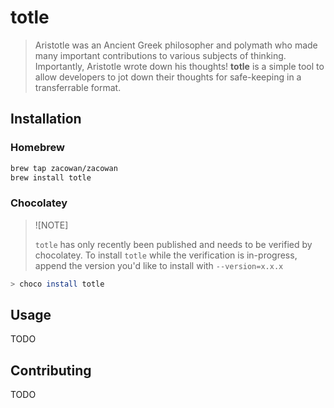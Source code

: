 # totle

> Aristotle was an Ancient Greek philosopher and polymath who made many important contributions to various subjects of thinking. Importantly, Aristotle wrote down his thoughts! **totle** is a simple tool to allow developers to jot down their thoughts for safe-keeping in a transferrable format.

## Installation

### Homebrew

```sh
brew tap zacowan/zacowan
brew install totle
```

### Chocolatey

> ![NOTE]
>
> `totle` has only recently been published and needs to be verified by chocolatey. To install `totle` while the verification is in-progress, append the version you'd like to install with `--version=x.x.x`

```sh
> choco install totle
```

## Usage

TODO

## Contributing

TODO
